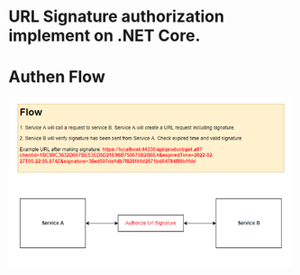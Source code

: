# URL Signature authorization implement on .NET Core.
# Authen Flow
![Signature Picture](https://github.com/edwardkieu/url-signature-authorization/blob/master/url-signature-flow.png)
